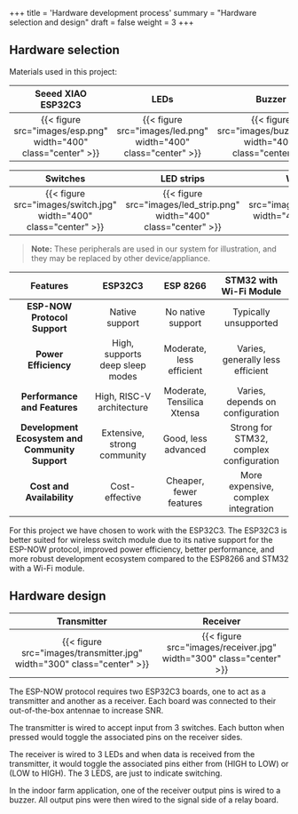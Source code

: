+++
title = 'Hardware development process'
summary = "Hardware selection and design"
draft = false
weight = 3
+++

## Hardware selection
Materials used in this project:

| Seeed XIAO ESP32C3 | LEDs | Buzzer |
|:-:|:-:|:-:|
| {{< figure src="images/esp.png" width="400" class="center" >}} | {{< figure src="images/led.png" width="400" class="center" >}} | {{< figure src="images/buzzer.png" width="400" class="center" >}} |

|Switches | LED strips | Water pump |
|:-:|:-:|:-:|
| {{< figure src="images/switch.jpg" width="400" class="center" >}} | {{< figure src="images/led_strip.png" width="400" class="center" >}} | {{< figure src="images/water_pump.jpg" width="400" class="center" >}} |

> **Note:** These peripherals are used in our system for illustration, and they may be replaced by other device/appliance.

| Features | ESP32C3 | ESP 8266 | STM32 with Wi-Fi Module |
|:-:|:-:|:-:|:-:|
| **ESP-NOW Protocol Support** | Native support | No native support | Typically unsupported |
| **Power Efficiency** | High, supports deep sleep modes | Moderate, less efficient | Varies, generally less efficient |
| **Performance and Features** | High, RISC-V architecture | Moderate, Tensilica Xtensa | Varies, depends on configuration |
| **Development Ecosystem and Community Support** | Extensive, strong community | Good, less advanced | Strong for STM32, complex configuration |
| **Cost and Availability** | Cost-effective | Cheaper, fewer features | More expensive, complex integration |

For this project we have chosen to work with the ESP32C3. The ESP32C3 is better suited for wireless switch module due to its native support for the ESP-NOW protocol, improved power efficiency, better performance, and more robust development ecosystem compared to the ESP8266 and STM32 with a Wi-Fi module.

## Hardware design

|Transmitter| Receiver |
|:-:|:-:|
| {{< figure src="images/transmitter.jpg" width="300" class="center" >}} | {{< figure src="images/receiver.jpg" width="300" class="center" >}} |


The ESP-NOW protocol requires two ESP32C3 boards, one to act as a transmitter and another as a receiver. Each board was connected to their out-of-the-box antennae to increase SNR.

The transmitter is wired to accept input from 3 switches. Each button when pressed would toggle the associated pins on the receiver sides.

The receiver is wired to 3 LEDs and when data is received from the transmitter, it would toggle the associated pins either from (HIGH to LOW) or (LOW to HIGH). The 3 LEDS, are just to indicate switching.

In the indoor farm application, one of the receiver output pins is wired to a buzzer. All output pins were then wired to the signal side of a relay board.

